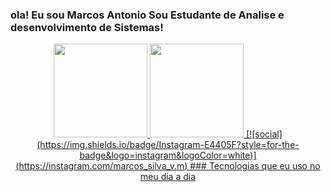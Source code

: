 ### ola! Eu sou Marcos Antonio Sou Estudante de Analise e desenvolvimento de Sistemas!
<div align="center">
  <a href="https://github.com/Marcossite">
    <img height="150em" src="https://github-readme-stats.vercel.app/api?username=Marcossite&count_private=true&include_all_commits=true&show_icons=true&theme=dracula&hide_border=false&show_owner=true"/>
    <img height="150em" src="https://github-readme-stats.vercel.app/api/top-langs/?username=Marcossite&theme=dracula&hide_border=false&&layout=compact"/>
[![social](https://img.shields.io/badge/Instagram-E4405F?style=for-the-badge&logo=instagram&logoColor=white)](https://instagram.com/marcos_silva_v.m)
### Tecnologias que eu uso no meu dia a dia 
